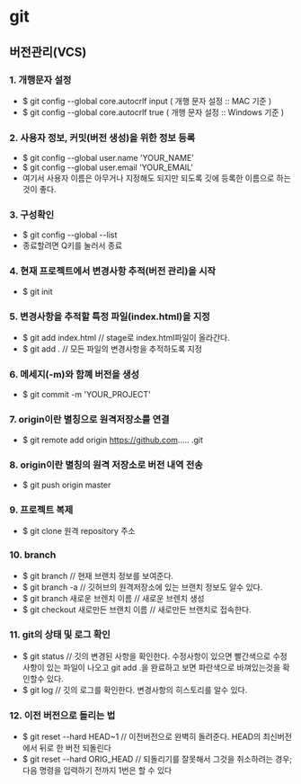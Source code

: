 # git

## 버전관리(VCS)

### 1. 개행문자 설정 
  * $ git config --global core.autocrlf input ( 개행 문자 설정 :: MAC 기준 )
  * $ git config --global core.autocrlf true ( 개행 문자 설정 :: Windows 기준 )

### 2. 사용자 정보, 커밋(버전 생성)을 위한 정보 등록
  * $ git config --global user.name 'YOUR_NAME'
  * $ git config --global user.email 'YOUR_EMAIL'
  * 여기서 사용자 이름은 아무거나 지정해도 되지만 되도록 깃에 등록한 이름으로 하는것이 좋다.

### 3. 구성확인
  * $ git config --global --list 
  * 종료할려면 Q키를 눌러서 종료

### 4. 현재 프로젝트에서 변경사항 추적(버전 관리)을 시작
  * $ git init

### 5. 변경사항을 추적할 특정 파일(index.html)을 지정
  * $ git add index.html // stage로 index.html파일이 올라간다.
  * $ git add . // 모든 파일의 변경사항을 추적하도록 지정

### 6. 메세지(-m)와 함꼐 버전을 생성
  * $ git commit -m 'YOUR_PROJECT'

### 7. origin이란 별칭으로 원격저장소를 연결
  * $ git remote add origin <span>https://github.com..... .git</span>

### 8. origin이란 별칭의 원격 저장소로 버전 내역 전송
  * $ git push origin master

### 9. 프로젝트 복제
  * $ git clone 원격 repository 주소

### 10. branch
  * $ git branch // 현재 브랜치 정보를 보여준다.
  * $ git branch -a // 깃허브의 원격저장소에 있는 브랜치 정보도 알수 있다.
  * $ git branch 새로운 브렌치 이름 // 새로운 브렌치 생성
  * $ git checkout 새로만든 브랜치 이름 // 새로만든 브랜치로 접속한다.

### 11. git의 상태 및 로그 확인
  * $ git status // 깃의 변경된 사항을 확인한다. 수정사항이 있으면 빨간색으로 수정사항이 있는 파일이 나오고 git add .을 완료하고 보면 파란색으로 바껴있는것을 확인할수 있다.
  * $ git log // 깃의 로그를 확인한다. 변경사항의 히스토리를 알수 있다.

### 12. 이전 버전으로 돌리는 법
  * $ git reset --hard HEAD~1 // 이전버전으로 완벽히 돌려준다. HEAD의 최신버전에서 뒤로 한 버전 되돌린다
  * $ git reset --hard ORIG_HEAD // 되돌리기를 잘못해서 그것을 취소하려는 경우; 다음 명령을 입력하기 전까지 1번은 할 수 있다
